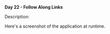 <strong>Day 22 - Follow Along Links</strong>

Description:<br> 


Here's a screenshot of the application at runtime. <br>
